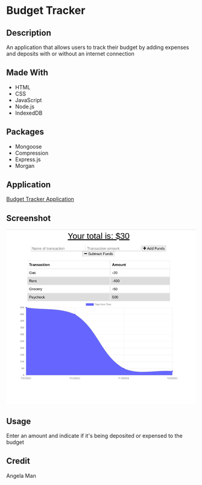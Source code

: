 # Budget Tracker

## Description
An application that allows users to track their budget by adding expenses and deposits with or without an internet connection

## Made With
* HTML
* CSS
* JavaScript
* Node.js
* IndexedDB

## Packages
* Mongoose
* Compression
* Express.js
* Morgan

## Application
[Budget Tracker Application]()

## Screenshot
![Screenshot of the Budget Tracker app](./budget-tracker.png)

## Usage
Enter an amount and indicate if it's being deposited or expensed to the budget

## Credit
Angela Man